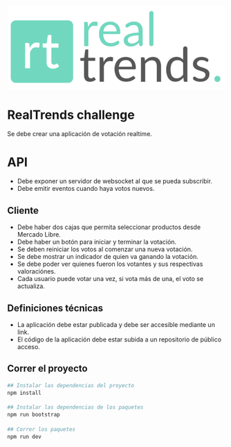![RealTrends](./logo.svg "RealTrends")

# RealTrends challenge
Se debe crear una aplicación de votación realtime.

# API
* Debe exponer un servidor de websocket al que se pueda subscribir.
* Debe emitir eventos cuando haya votos nuevos.

## Cliente
* Debe haber dos cajas que permita seleccionar productos desde Mercado Libre.
* Debe haber un botón para iniciar y terminar la votación.
* Se deben reiniciar los votos al comenzar una nueva votación.
* Se debe mostrar un indicador de quien va ganando la votación.
* Se debe poder ver quienes fueron los votantes y sus respectivas valoraciónes.
* Cada usuario puede votar una vez, si vota más de una, el voto se actualiza.

## Definiciones técnicas
* La aplicación debe estar publicada y debe ser accesible mediante un link.
* El código de la aplicación debe estar subida a un repositorio de público acceso.

## Correr el proyecto
```bash
## Instalar las dependencias del proyecto
npm install

## Instalar las dependencias de los paquetes
npm run bootstrap

## Correr los paquetes
npm run dev
```